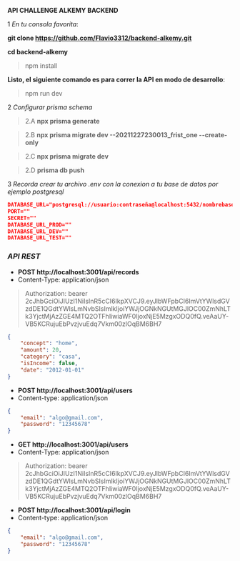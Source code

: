 __API CHALLENGE ALKEMY BACKEND__



1 *En tu consola favorita*:

**git clone https://github.com/Flavio3312/backend-alkemy.git**

**cd backend-alkemy**

>npm install

  

__Listo, el siguiente comando es para correr la **API** en modo de desarrollo__:

>npm run dev



2 *Configurar prisma schema*

>2.A **npx prisma generate**

>2.B **npx prisma migrate dev --20211227230013_frist_one --create-only**

>2.C **npx prisma migrate dev**

>2.D **prisma db push**
     




3 *Recorda crear tu archivo .env con la conexion a tu base de datos por ejemplo postgresql*

```JSON
DATABASE_URL="postgresql://usuario:contraseña@localhost:5432/nombrebasededatos?schema=public"
PORT=""
SECRET=""
DATABASE_URL_PROD=""
DATABASE_URL_DEV=""
DATABASE_URL_TEST=""
```


### *API REST*

- **POST http://localhost:3001/api/records**
- Content-Type: application/json
>Authorization: bearer 2cJhbGciOiJIUzI1NiIsInR5cCI6IkpXVCJ9.eyJlbWFpbCI6ImVtYWlsdGVzdDE1QGdtYWlsLmNvbSIsImlkIjoiYWJjOGNkNGUtMGJlOC00ZmNhLTk3YjctMjAzZGE4MTQ2OTFhIiwiaWF0IjoxNjE5MzgxODQ0fQ.veAaUY-VB5KCRujuEbPvzjvuEdq7Vkm00zlOqBM6BH7
```JSON
{
    "concept": "home",
    "amount": 20,
    "category": "casa",
    "isIncome": false,
    "date": "2012-01-01"
}
```


- **POST http://localhost:3001/api/users**
- Content-type: application/json
```JSON
{
    "email": "algo@gmail.com",
    "password": "12345678"
}
```

- **GET  http://localhost:3001/api/users**
- Content-Type: application/json
>Authorization: bearer 2cJhbGciOiJIUzI1NiIsInR5cCI6IkpXVCJ9.eyJlbWFpbCI6ImVtYWlsdGVzdDE1QGdtYWlsLmNvbSIsImlkIjoiYWJjOGNkNGUtMGJlOC00ZmNhLTk3YjctMjAzZGE4MTQ2OTFhIiwiaWF0IjoxNjE5MzgxODQ0fQ.veAaUY-VB5KCRujuEbPvzjvuEdq7Vkm00zlOqBM6BH7

- **POST http://localhost:3001/api/login**
- Content-type: application/json
```JSON
{
    "email": "algo@gmail.com",
    "password": "12345678"
}

```




